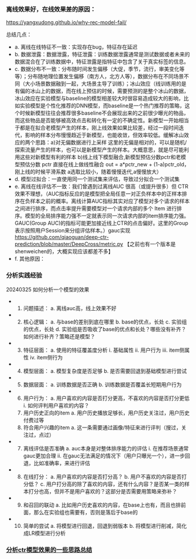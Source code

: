 ### 离线效果好，在线效果差的原因：
https://yangxudong.github.io/why-rec-model-fail/

总结几点：
- a. 离线在线特征不一致：实现存在bug，特征存在延迟
- b. 数据泄露：数据泄露，特征泄露：训练数据泄露通常是测试数据或者未来的数据混合在了训练数据中，特征泄露是指特征中包含了关于真实标签的信息。
- c. 数据分布不一致：分布随时间发生偏移（大促，季节，流行，审美变化等等）；分布随地理位置发生偏移（南方人，北方人等），数据分布在不同场景不同（大小场景数据融到一起，大场景主导了训练）；冰山效应（线训练用的是有偏的冰山上的数据，而在线上预估的时候，需要预测的是整个冰山的数据，冰山效应在实验模型与baseline的模型相差较大时很容易造成较大的影响，比如实验模型是个性化推荐的DNN模型，而baseline是一个热门推荐的策略，这个时候新模型往往会推荐很多baseline不会展现出来的之前很少曝光的物品，而这些物品是否能够被高效点击和转化有一定的不确定性。新模型一开始相当于都是在拟合老模型产生的样本，刚上线效果如果比较差，经过一段时间迭代，影响的样本分布慢慢趋近于新模型，也能收敛，但效率较低。缓解冰山效应的两个思路：a)对无偏数据进行上采样
这里的无偏是相对的，可以是随机/探索流量产生的样本，也可以是新模型产生的样本。大概意思，就是尽可能利用这些对新模型有利的样本 b)线上线下模型融合,新模型预估分数pctr和老模型预估分数 pctr 直接在线上做线性融合 out = a*pctr_new + (1-a)pctr_old，刚上线的时候平滑系数 a选取比较小，随着慢慢迭代,a慢慢放大）
- d. 模型过拟合：一直使用同一个测试集来评估，导致过分拟合一个测试集
- e. 离线在线评估不一致：我们曾遇到过离线AUC 很高（或提升很多）但 CTR 效果不理想，（AUC指标反应的是模型把全局任意一对正负样本中的正样本排序在负样本之前的概率。离线计算AUC指标其实对应了模型对多个请求的样本之间进行排序，而点击率提升需要模型对一个请求内部的多个 Item 进行排序。模型的全局排序能力强不一定就表示同一次请求内部的item排序能力强。GAUC(Group AUC)的指标可能更加接近线上CTR的点击偏好。这里的Group表示按照用户Session来分组评估样本。）gauc实现 https://github.com/qiaoguan/deep-ctr-prediction/blob/master/DeepCross/metric.py 【之前也有一个版本是 shenweichen的，大概实现应该都差不多】
- f. 其他原因：



### 分析实践经验

20240325  如何分析一个模型的效果
- 1. 问题描述：
    a. 离线auc高，线上效果不好
- 2. 核心逻辑：
    a. 与base的差别到底在哪里
    b. base的优点，长处
    c. 实验组的优点，长处
    d. 实验组是否吸收了base的优点和长处？哪些没有补齐？如何进行补齐？策略还是模型？
- 3. 特征层面：
    a. 使用的特征覆盖度分析
    i. 基础属性
    ii. 用户行为
    iii. item侧属性
    iv. item侧行为
- 4. 模型层面：
    a. 模型复杂度是否足够
    b. 是否需要回退到基础模型进行尝试
- 5. 数据层面：
    a. 训练数据是否正确
    b. 训练数据是否覆盖长短期用户行为
- 6. 用户行为：
    a. 用户喜欢的内容是否打分更高，不喜欢的内容是否打分更低
    i. 如何评判用户喜欢的内容？
    1. 用户历史正向的item
    a. 用户历史播放足够长，用户历史关注过，用户历史付费过等
    2. 符合用户兴趣的item
    a. 这一条需要通过画像/特征来进行评判（搜过，关注过，点过）
- 7. 离线评估是否准确
    a. auc本身是对整体排序能力的评估
    i. 在推荐场景通常gauc更加合理
    ii. 在gauc无法满足的情况下（用户只曝光一个），进一步回退，比如准确率，来进行评估
- 8. 在线打分：
    a. 用户喜欢的内容是否打分高？
    b. 用户不喜欢的内容是否打分低？
    c. 用户打分高的除了喜欢的内容，还有什么内容？是否某一类的样本打分也高，但并不是用户喜欢的？这部分是否需要用策略来弥补？
- 9. 和召回的联动
    a. 比如用户历史喜欢的内容，在base上也有，而且也排前面，那么在实验组也需要有，否则是落后于base的
- 10. 简单的尝试
    a. 将模型进行回退，回退到弱版本
    b. 将模型进行削减，简化成LR模型进行分析



### [分析ctr模型效果的一些思路总结](https://blog.csdn.net/u010395430/article/details/112723986)
